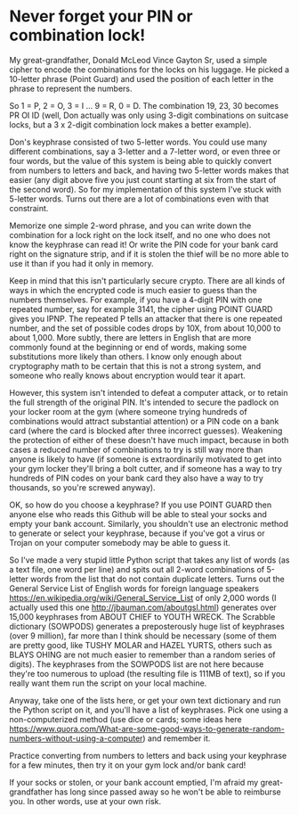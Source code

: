 # Never forget your PIN or combination lock!

My great-grandfather, Donald McLeod Vince Gayton Sr, used a simple cipher to encode the combinations for the locks on his luggage. He picked a 10-letter phrase (Point Guard) and used the position of each letter in the phrase to represent the numbers.  

So 1 = P, 2 = O, 3 = I ... 9 = R, 0 = D.  The combination 19, 23, 30 becomes PR OI ID (well, Don actually was only using 3-digit combinations on suitcase locks, but a 3 x 2-digit combination lock makes a better example).

Don's keyphrase consisted of two 5-letter words.  You could use many different combinations, say a 3-letter and a 7-letter word, or even three or four words, but the value of this system is being able to quickly convert from numbers to letters and back, and having two 5-letter words makes that easier (any digit above five you just count starting at six from the start of the second word). So for my implementation of this system I've stuck with 5-letter words. Turns out there are a lot of combinations even with that constraint.

Memorize one simple 2-word phrase, and you can write down the combination for a lock right on the lock itself, and no one who does not know the keyphrase can read it!  Or write the PIN code for your bank card right on the signature strip, and if it is stolen the thief will be no more able to use it than if you had it only in memory.

Keep in mind that this isn't particularly secure crypto. There are all kinds of ways in which the encrypted code is much easier to guess than the numbers themselves.  For example, if you have a 4-digit PIN with one repeated number, say for example 3141, the cipher using POINT GUARD gives you IPNP.  The repeated P tells an attacker that there is one repeated number, and the set of possible codes drops by 10X, from about 10,000 to about 1,000.  More subtly, there are letters in English that are more commonly found at the beginning or end of words, making some substitutions more likely than others. I know only enough about cryptography math to be certain that this is not a strong system, and someone who really knows about encryption would tear it apart.  

However, this system isn't intended to defeat a computer attack, or to retain the full strength of the original PIN.  It's intended to secure the padlock on your locker room at the gym (where someone trying hundreds of combinations would attract substantial attention) or a PIN code on a bank card (where the card is blocked after three incorrect guesses). Weakening the protection of either of these doesn't have much impact, because in both cases a reduced number of combinations to try is still way more than anyone is likely to have (if someone is extraordinarily motivated to get into your gym locker they'll bring a bolt cutter, and if someone has a way to try hundreds of PIN codes on your bank card they also have a way to try thousands, so you're screwed anyway).  

OK, so how do you choose a keyphrase? If you use POINT GUARD then anyone else who reads this Github will be able to steal your socks and empty your bank account.  Similarly, you shouldn't use an electronic method to generate or select your keyphrase, because if you've got a virus or Trojan on your computer somebody may be able to guess it.

So I've made a very stupid little Python script that takes any list of words (as a text file, one word per line) and spits out all 2-word combinations of 5-letter words from the list that do not contain duplicate letters.  Turns out the General Service List of English words for foreign language speakers https://en.wikipedia.org/wiki/General_Service_List of only 2,000 words (I actually used this one http://jbauman.com/aboutgsl.html) generates over 15,000 keyphrases from ABOUT CHIEF to YOUTH WRECK.  The Scrabble dictionary (SOWPODS) generates a preposterously huge list of keyphrases (over 9 million), far more than I think should be necessary (some of them are pretty good, like TUSHY MOLAR and HAZEL YURTS, others such as BLAYS OHING are not much easier to remember than a random series of digits). The keyphrases from the SOWPODS list are not here because they're too numerous to upload (the resulting file is 111MB of text), so if you really want them run the script on your local machine.

Anyway, take one of the lists here, or get your own text dictionary and run the Python script on it, and you'll have a list of keyphrases.  Pick one using a non-computerized method (use dice or cards; some ideas here https://www.quora.com/What-are-some-good-ways-to-generate-random-numbers-without-using-a-computer) and remember it.

Practice converting from numbers to letters and back using your keyphrase for a few minutes, then try it on your gym lock and/or bank card!

If your socks or stolen, or your bank account emptied, I'm afraid my great-grandfather has long since passed away so he won't be able to reimburse you.  In other words, use at your own risk. 